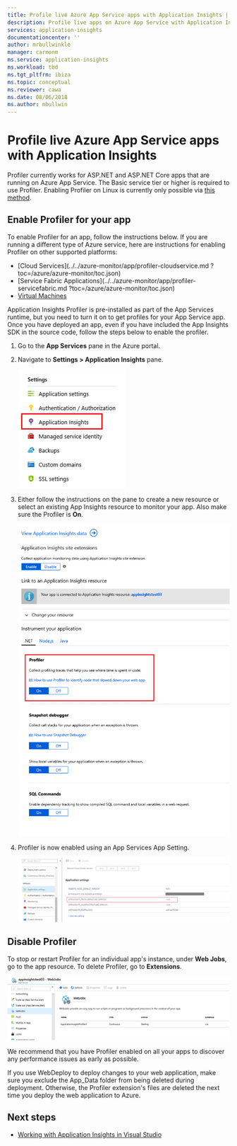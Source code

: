 ```yaml
---
title: Profile live Azure App Service apps with Application Insights | Microsoft Docs
description: Profile live apps on Azure App Service with Application Insights Profiler.
services: application-insights
documentationcenter: ''
author: mrbullwinkle
manager: carmonm
ms.service: application-insights
ms.workload: tbd
ms.tgt_pltfrm: ibiza
ms.topic: conceptual
ms.reviewer: cawa
ms.date: 08/06/2018
ms.author: mbullwin
---
```

# Profile live Azure App Service apps with Application Insights

Profiler currently works for ASP.NET and ASP.NET Core apps that are running on Azure App Service. The Basic service tier or higher is required to use Profiler. Enabling Profiler on Linux is currently only possible via [this method](profiler-aspnetcore-linux.md).

## <a id="installation"></a> Enable Profiler for your app
To enable Profiler for an app, follow the instructions below. If you are running a different type of Azure service, here are instructions for enabling Profiler on other supported platforms:
* [Cloud Services](../../azure-monitor/app/profiler-cloudservice.md ?toc=/azure/azure-monitor/toc.json)
* [Service Fabric Applications](../../azure-monitor/app/profiler-servicefabric.md ?toc=/azure/azure-monitor/toc.json)
* [Virtual Machines](../../azure-monitor/app/profiler-vm.md?toc=/azure/azure-monitor/toc.json)

Application Insights Profiler is pre-installed as part of the App Services runtime, but you need to turn it on to get profiles for your App Service app. Once you have deployed an app, even if you have included the App Insights SDK in the source code, follow the steps below to enable the profiler.

1. Go to the **App Services** pane in the Azure portal.
2. Navigate to **Settings > Application Insights** pane.

   ![Enable App Insights on App Services portal](./media/profiler/AppInsights-AppServices.png)

3. Either follow the instructions on the pane to create a new resource or select an existing App Insights resource to monitor your app. Also make sure the Profiler is **On**.

   ![Add App Insights site extension][Enablement UI]

4. Profiler is now enabled using an App Services App Setting.

    ![App Setting for Profiler][profiler-app-setting]

## Disable Profiler

To stop or restart Profiler for an individual app's instance, under **Web Jobs**, go to the app resource. To delete Profiler, go to **Extensions**.

![Disable Profiler for a web job][disable-profiler-webjob]

We recommend that you have Profiler enabled on all your apps to discover any performance issues as early as possible.

If you use WebDeploy to deploy changes to your web application, make sure you exclude the App_Data folder from being deleted during deployment. Otherwise, the Profiler extension's files are deleted the next time you deploy the web application to Azure.



## Next steps

* [Working with Application Insights in Visual Studio](https://docs.microsoft.com/azure/application-insights/app-insights-visual-studio)

[Enablement UI]: ./media/profiler/Enablement_UI.png
[profiler-app-setting]:./media/profiler/profiler-app-setting.png
[disable-profiler-webjob]: ./media/profiler/disable-profiler-webjob.png

